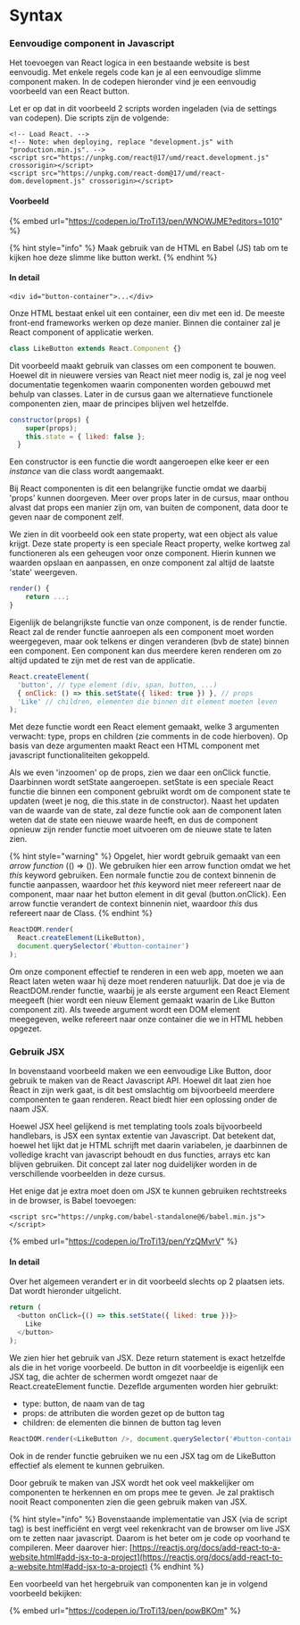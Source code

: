 # Syntax

### Eenvoudige component in Javascript

Het toevoegen van React logica in een bestaande website is best eenvoudig. Met enkele regels code kan je al een eenvoudige slimme component maken. In de codepen hieronder vind je een eenvoudig voorbeeld van een React button.&#x20;

Let er op dat in dit voorbeeld 2 scripts worden ingeladen (via de settings van codepen). Die scripts zijn de volgende:

```markup
<!-- Load React. -->
<!-- Note: when deploying, replace "development.js" with "production.min.js". -->
<script src="https://unpkg.com/react@17/umd/react.development.js" crossorigin></script>
<script src="https://unpkg.com/react-dom@17/umd/react-dom.development.js" crossorigin></script>
```

#### Voorbeeld

{% embed url="https://codepen.io/TroTi13/pen/WNOWJME?editors=1010" %}

{% hint style="info" %}
Maak gebruik van de HTML en Babel (JS) tab om te kijken hoe deze slimme like button werkt.
{% endhint %}

#### In detail

```markup
<div id="button-container">...</div>
```

Onze HTML bestaat enkel uit een container, een div met een id. De meeste front-end frameworks werken op deze manier. Binnen die container zal je React component of applicatie werken.

```javascript
class LikeButton extends React.Component {}
```

Dit voorbeeld maakt gebruik van classes om een component te bouwen. Hoewel dit in nieuwere versies van React niet meer nodig is, zal je nog veel documentatie tegenkomen waarin componenten worden gebouwd met behulp van classes. Later in de cursus gaan we alternatieve functionele componenten zien, maar de principes blijven wel hetzelfde.

```javascript
constructor(props) {
    super(props);
    this.state = { liked: false };
  }
```

Een constructor is een functie die wordt aangeroepen elke keer er een _instance_ van die class wordt aangemaakt.&#x20;

Bij React componenten is dit een belangrijke functie omdat we daarbij 'props' kunnen doorgeven. Meer over props later in de cursus, maar onthou alvast dat props een manier zijn om, van buiten de component, data door te geven naar de component zelf.&#x20;

We zien in dit voorbeeld ook een state property, wat een object als value krijgt. Deze state property is een speciale React property, welke kortweg zal functioneren als een geheugen voor onze component. Hierin kunnen we waarden opslaan en aanpassen, en onze component zal altijd de laatste 'state' weergeven.

```javascript
render() {
    return ...;
}
```

Eigenlijk de belangrijkste functie van onze component, is de render functie. React zal de render functie aanroepen als een component moet worden weergegeven, maar ook telkens er dingen veranderen (bvb de state) binnen een component. Een component kan dus meerdere keren renderen om zo altijd updated te zijn met de rest van de applicatie.

```javascript
React.createElement(
  'button', // type element (div, span, button, ...)
  { onClick: () => this.setState({ liked: true }) }, // props
  'Like' // children, elementen die binnen dit element moeten leven
);
```

Met deze functie wordt een React element gemaakt, welke 3 argumenten verwacht: type, props en children (zie comments in de code hierboven). Op basis van deze argumenten maakt React een HTML component met javascript functionaliteiten gekoppeld.

Als we even 'inzoomen' op de props, zien we daar een onClick functie. Daarbinnen wordt setState aangeroepen. setState is een speciale React functie die binnen een component gebruikt wordt om de component state te updaten (weet je nog, die this.state in de constructor). Naast het updaten van de waarde van de state, zal deze functie ook aan de component laten weten dat de state een nieuwe waarde heeft, en dus de component opnieuw zijn render functie moet uitvoeren om de nieuwe state te laten zien.

{% hint style="warning" %}
Opgelet, hier wordt gebruik gemaakt van een _arrow function_ (() => ()). We gebruiken hier een arrow function omdat we het _this_ keyword gebruiken. Een normale functie zou de context binnenin de functie aanpassen, waardoor het _this_ keyword niet meer refereert naar de component, maar naar het button element in dit geval (button.onClick). Een arrow functie verandert de context binnenin niet, waardoor _this_ dus refereert naar de Class.
{% endhint %}

```javascript
ReactDOM.render(
  React.createElement(LikeButton), 
  document.querySelector('#button-container')
);
```

Om onze component effectief te renderen in een web app, moeten we aan React laten weten waar hij deze moet renderen natuurlijk. Dat doe je via de ReactDOM.render functie, waarbij je als eerste argument een React Element meegeeft (hier wordt een nieuw Element gemaakt waarin de Like Button component zit). Als tweede argument wordt een DOM element meegegeven, welke refereert naar onze container die we in HTML hebben opgezet.

### Gebruik JSX

In bovenstaand voorbeeld maken we een eenvoudige Like Button, door gebruik te maken van de React Javascript API. Hoewel dit laat zien hoe React in zijn werk gaat, is dit best omslachtig om bijvoorbeeld meerdere componenten te gaan renderen. React biedt hier een oplossing onder de naam JSX.

Hoewel JSX heel gelijkend is met templating tools zoals bijvoorbeeld handlebars, is JSX een syntax extentie van Javascript. Dat betekent dat, hoewel het lijkt dat je HTML schrijft met daarin variabelen, je daarbinnen de volledige kracht van javascript behoudt en dus functies, arrays etc kan blijven gebruiken. Dit concept zal later nog duidelijker worden in de verschillende voorbeelden in deze cursus.

Het enige dat je extra moet doen om JSX te kunnen gebruiken rechtstreeks in de browser, is Babel toevoegen:

```markup
<script src="https://unpkg.com/babel-standalone@6/babel.min.js"></script>
```

{% embed url="https://codepen.io/TroTi13/pen/YzQMvrV" %}

#### In detail

Over het algemeen verandert er in dit voorbeeld slechts op 2 plaatsen iets. Dat wordt hieronder uitgelicht.

```javascript
return (
  <button onClick={() => this.setState({ liked: true })}>
    Like
  </button>
);
```

We zien hier het gebruik van JSX. Deze return statement is exact hetzelfde als die in het vorige voorbeeld. De button in dit voorbeeldje is eigenlijk een JSX tag, die achter de schermen wordt omgezet naar de React.createElement functie. Dezeflde argumenten worden hier gebruikt:

* type: button, de naam van de tag
* props: de attributen die worden gezet op de button tag
* children: de elementen die binnen de button tag leven

```javascript
ReactDOM.render(<LikeButton />, document.querySelector('#button-container'));
```

Ook in de render functie gebruiken we nu een JSX tag om de LikeButton effectief als element te kunnen gebruiken.

Door gebruik te maken van JSX wordt het ook veel makkelijker om componenten te herkennen en om props mee te geven. Je zal praktisch nooit React componenten zien die geen gebruik maken van JSX.

{% hint style="info" %}
Bovenstaande implementatie van JSX (via de script tag) is best inefficiënt en vergt veel rekenkracht van de browser om live JSX om te zetten naar javascript. Daarom is het beter om je code op voorhand te compileren. Meer daarover hier: [https://reactjs.org/docs/add-react-to-a-website.html#add-jsx-to-a-project](https://reactjs.org/docs/add-react-to-a-website.html#add-jsx-to-a-project)
{% endhint %}

Een voorbeeld van het hergebruik van componenten kan je in volgend voorbeeld bekijken:

{% embed url="https://codepen.io/TroTi13/pen/powBKOm" %}

